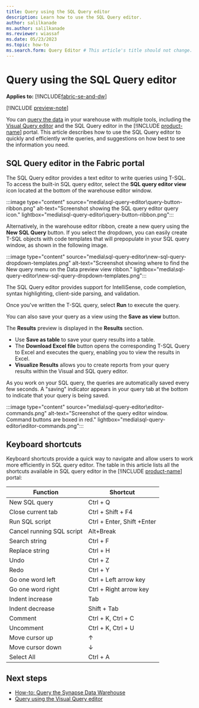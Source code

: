 ```yaml
---
title: Query using the SQL Query editor
description: Learn how to use the SQL Query editor.
author: salilkanade
ms.author: salilkanade
ms.reviewer: wiassaf
ms.date: 05/23/2023
ms.topic: how-to
ms.search.form: Query Editor # This article's title should not change. If so, contact engineering.
---
```


# Query using the SQL Query editor

**Applies to:** [!INCLUDE[fabric-se-and-dw](includes/applies-to-version/fabric-se-and-dw.md)]

[!INCLUDE [preview-note](../includes/preview-note.md)]

You can [query the data](query-warehouse.md) in your warehouse with multiple tools, including the [Visual Query editor](visual-query-editor.md) and the SQL Query editor in the [!INCLUDE [product-name](../includes/product-name.md)] portal. This article describes how to use the SQL Query editor to quickly and efficiently write queries, and suggestions on how best to see the information you need.

## SQL Query editor in the Fabric portal

The SQL Query editor provides a text editor to write queries using T-SQL. To access the built-in SQL query editor, select the **SQL query editor view** icon located at the bottom of the warehouse editor window.

:::image type="content" source="media\sql-query-editor\query-button-ribbon.png" alt-text="Screenshot showing the SQL query editor query icon." lightbox="media\sql-query-editor\query-button-ribbon.png":::

Alternatively, in the warehouse editor ribbon, create a new query using the **New SQL Query** button. If you select the dropdown, you can easily create T-SQL objects with code templates that will prepopulate in your SQL query window, as shown in the following image.

:::image type="content" source="media\sql-query-editor\new-sql-query-dropdown-templates.png" alt-text="Screenshot showing where to find the New query menu on the Data preview view ribbon." lightbox="media\sql-query-editor\new-sql-query-dropdown-templates.png":::

The SQL Query editor provides support for IntelliSense, code completion, syntax highlighting, client-side parsing, and validation. 

Once you've written the T-SQL query, select **Run** to execute the query. 

You can also save your query as a view using the **Save as view** button. 

The **Results** preview is displayed in the **Results** section. 

- Use **Save as table** to save your query results into a table. 
- The **Download Excel file** button opens the corresponding T-SQL Query to Excel and executes the query, enabling you to view the results in Excel. 
- **Visualize Results** allows you to create reports from your query results within the Visual and SQL query editor.

As you work on your SQL query, the queries are automatically saved every few seconds. A "saving" indicator appears in your query tab at the bottom to indicate that your query is being saved.

:::image type="content" source="media\sql-query-editor\editor-commands.png" alt-text="Screenshot of the query editor window. Command buttons are boxed in red." lightbox="media\sql-query-editor\editor-commands.png":::

## Keyboard shortcuts

Keyboard shortcuts provide a quick way to navigate and allow users to work more efficiently in SQL query editor. The table in this article lists all the shortcuts available in SQL query editor in the [!INCLUDE [product-name](../includes/product-name.md)] portal:

| **Function** | **Shortcut** |
|---|---|
| New SQL query | Ctrl + Q |
| Close current tab | Ctrl + Shift + F4 |
| Run SQL script | Ctrl + Enter, Shift +Enter |
| Cancel running SQL script | Alt+Break |
| Search string | Ctrl + F |
| Replace string | Ctrl + H |
| Undo | Ctrl + Z |
| Redo | Ctrl + Y |
| Go one word left | Ctrl + Left arrow key |
| Go one word right | Ctrl + Right arrow key |
| Indent increase | Tab |
| Indent decrease | Shift + Tab |
| Comment | Ctrl + K, Ctrl + C |
| Uncomment | Ctrl + K, Ctrl + U |
| Move cursor up | ↑ |
| Move cursor down | ↓ |
| Select All | Ctrl + A |



## Next steps

- [How-to: Query the Synapse Data Warehouse](query-warehouse.md)
- [Query using the Visual Query editor](visual-query-editor.md)